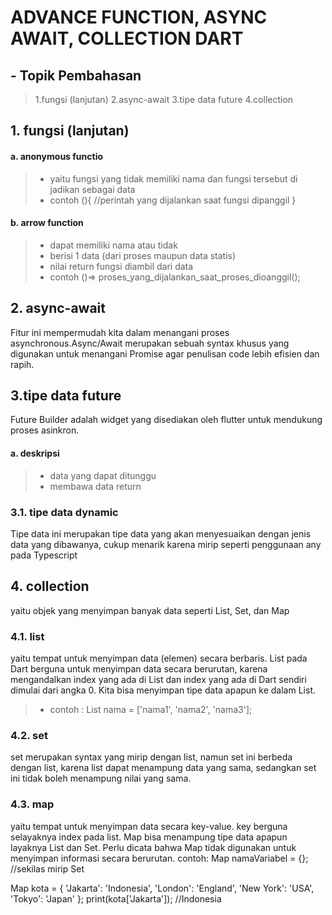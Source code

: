 # ADVANCE FUNCTION, ASYNC AWAIT, COLLECTION DART

## - Topik Pembahasan
> 1.fungsi (lanjutan)
> 2.async-await
> 3.tipe data future
> 4.collection 

## 1. fungsi (lanjutan)
#### a. anonymous functio
>- yaitu fungsi yang tidak memiliki nama dan fungsi tersebut di jadikan sebagai data
>- contoh
    (){
    //perintah yang dijalankan saat fungsi dipanggil
}

#### b. arrow function
>- dapat memiliki nama atau tidak
>- berisi 1 data (dari proses maupun data statis)
>- nilai return fungsi diambil dari data 
>- contoh
 ()=> proses_yang_dijalankan_saat_proses_dioanggil();

## 2. async-await
Fitur ini mempermudah kita dalam menangani proses asynchronous.Async/Await merupakan sebuah syntax khusus yang digunakan untuk menangani Promise agar penulisan code lebih efisien dan rapih.

## 3.tipe data future
Future Builder adalah widget yang disediakan oleh flutter untuk mendukung proses asinkron.
#### a. deskripsi
>- data yang dapat ditunggu
>- membawa data return

### 3.1. tipe data dynamic
Tipe data ini merupakan tipe data yang akan menyesuaikan dengan jenis data yang dibawanya, cukup menarik karena mirip seperti penggunaan any pada Typescript

## 4. collection
yaitu  objek yang menyimpan banyak data seperti List, Set, dan Map
### 4.1. list
yaitu tempat untuk menyimpan data (elemen) secara berbaris. List pada Dart berguna untuk menyimpan data secara berurutan, karena mengandalkan index yang ada di List dan index yang ada di Dart sendiri dimulai dari angka 0. Kita bisa menyimpan tipe data apapun ke dalam List.
>- contoh : List nama = ['nama1', 'nama2', 'nama3'];

### 4.2. set
set merupakan syntax yang mirip dengan list, namun set ini berbeda dengan list, karena list dapat menampung data yang sama, sedangkan set ini tidak boleh menampung nilai yang sama.
### 4.3. map
yaitu tempat untuk menyimpan data secara key-value. key berguna selayaknya index pada list. Map bisa menampung tipe data apapun layaknya List dan Set. Perlu dicata bahwa Map tidak digunakan untuk menyimpan informasi secara berurutan.
contoh:
Map namaVariabel = {}; //sekilas mirip Set

Map kota = {
    'Jakarta': 'Indonesia',
    'London': 'England',
    'New York': 'USA',
    'Tokyo': 'Japan'
};
print(kota['Jakarta']); //Indonesia




   [dill]: <https://github.com/joemccann/dillinger>
   [git-repo-url]: <https://github.com/joemccann/dillinger.git>
   [john gruber]: <http://daringfireball.net>
   [df1]: <http://daringfireball.net/projects/markdown/>
   [markdown-it]: <https://github.com/markdown-it/markdown-it>
   [Ace Editor]: <http://ace.ajax.org>
   [node.js]: <http://nodejs.org>
   [Twitter Bootstrap]: <http://twitter.github.com/bootstrap/>
   [jQuery]: <http://jquery.com>
   [@tjholowaychuk]: <http://twitter.com/tjholowaychuk>
   [express]: <http://expressjs.com>
   [AngularJS]: <http://angularjs.org>
   [Gulp]: <http://gulpjs.com>

   [PlDb]: <https://github.com/joemccann/dillinger/tree/master/plugins/dropbox/README.md>
   [PlGh]: <https://github.com/joemccann/dillinger/tree/master/plugins/github/README.md>
   [PlGd]: <https://github.com/joemccann/dillinger/tree/master/plugins/googledrive/README.md>
   [PlOd]: <https://github.com/joemccann/dillinger/tree/master/plugins/onedrive/README.md>
   [PlMe]: <https://github.com/joemccann/dillinger/tree/master/plugins/medium/README.md>
   [PlGa]: <https://github.com/RahulHP/dillinger/blob/master/plugins/googleanalytics/README.md>

   [dill]: <https://github.com/joemccann/dillinger>
   [git-repo-url]: <https://github.com/joemccann/dillinger.git>
   [john gruber]: <http://daringfireball.net>
   [df1]: <http://daringfireball.net/projects/markdown/>
   [markdown-it]: <https://github.com/markdown-it/markdown-it>
   [Ace Editor]: <http://ace.ajax.org>
   [node.js]: <http://nodejs.org>
   [Twitter Bootstrap]: <http://twitter.github.com/bootstrap/>
   [jQuery]: <http://jquery.com>
   [@tjholowaychuk]: <http://twitter.com/tjholowaychuk>
   [express]: <http://expressjs.com>
   [AngularJS]: <http://angularjs.org>
   [Gulp]: <http://gulpjs.com>

   [PlDb]: <https://github.com/joemccann/dillinger/tree/master/plugins/dropbox/README.md>
   [PlGh]: <https://github.com/joemccann/dillinger/tree/master/plugins/github/README.md>
   [PlGd]: <https://github.com/joemccann/dillinger/tree/master/plugins/googledrive/README.md>
   [PlOd]: <https://github.com/joemccann/dillinger/tree/master/plugins/onedrive/README.md>
   [PlMe]: <https://github.com/joemccann/dillinger/tree/master/plugins/medium/README.md>
   [PlGa]: <https://github.com/RahulHP/dillinger/blob/master/plugins/googleanalytics/README.md>
